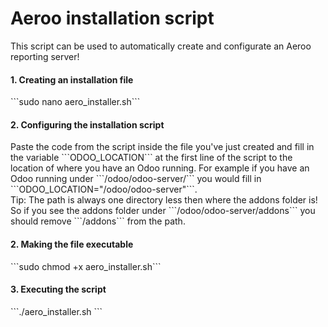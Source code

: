 # Aeroo installation script
This script can be used to automatically create and configurate an Aeroo reporting server!

<h4>1. Creating an installation file</h4>
```sudo nano aero_installer.sh```

<h4>2. Configuring the installation script</h4>
Paste the code from the script inside the file you've just created and fill in the variable ```ODOO_LOCATION``` at the first line of the script to the location of where you have an Odoo running.
For example if you have an Odoo running under ```/odoo/odoo-server/``` you would fill in ```ODOO_LOCATION="/odoo/odoo-server"```.<br/>
Tip: The path is always one directory less then where the addons folder is! So if you see the addons folder under ```/odoo/odoo-server/addons``` you should remove ```/addons``` from the path.

<h4>2. Making the file executable</h4>
```sudo chmod +x aero_installer.sh```

<h4>3. Executing the script</h4>
```./aero_installer.sh ```
